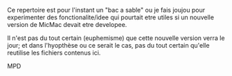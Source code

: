 Ce repertoire est pour l'instant un "bac a sable" ou je fais joujou pour experimenter des fonctionalite/idee qui pourtait etre utiles si un nouvelle version de MicMac devait etre developee.

Il n'est pas du tout certain (euphemisme) que cette nouvelle version verra le jour; et dans l'hyopthèse ou ce serait le cas, pas du tout certain qu'elle reutilise les fichiers contenus ici.

MPD

